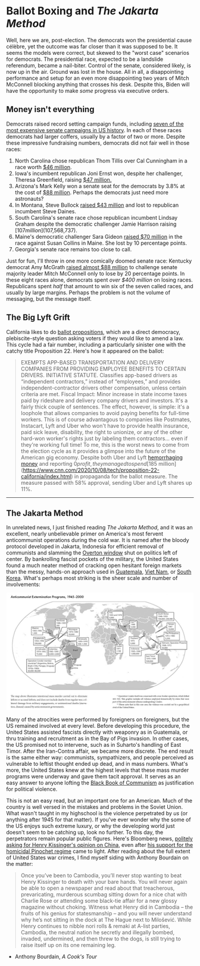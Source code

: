 # Ballot Boxing and *The Jakarta Method*

Well, here we are, post-election. The democrats won the presidential cause célèbre, yet the outcome was far closer than it was supposed to be. It seems the models were correct, but skewed to the "worst case" scenarios for democrats. The presidential race, expected to be a landslide referendum, became a nail-biter. Control of the senate, considered likely, is now up in the air. Ground was lost in the house. All in all, a disappointing performance and setup for an even more disappointing two years of Mitch McConnell blocking anything that crosses his desk. Despite this, Biden will have the opportunity to make *some* progress via executive orders.

## Money isn't everything

Democrats raised record setting campaign funds, including [seven of the most expensive senate campaigns in US history](https://www.cnn.com/2020/10/15/politics/senate-races-fundraising-2020-election/index.html). In each of these races democrats had larger coffers, usually by a factor of two or more. Despite these impressive fundraising numbers, democrats did not fair well in those races:

1. North Carolina chose republican Thom Tillis over Cal Cunningham in a race worth [$46 million](https://www.opensecrets.org/races/summary?cycle=2020&id=NCS1).
2. Iowa's incumbent republican Joni Ernst won, despite her challenger, Theresa Greenfield, raising [$47 million.](https://www.opensecrets.org/races/summary?cycle=2020&id=IAS2)
3. Arizona's Mark Kelly won a senate seat for the democrats by 3.8% at the cost of [$88 million](https://www.opensecrets.org/races/summary?cycle=2020&id=AZS1). Perhaps the democrats just need more astronauts?
4. In Montana, Steve Bullock [raised $43 million](https://www.opensecrets.org/races/summary?cycle=2020&id=MTS2) and lost to republican incumbent Steve Daines.
5. South Carolina's senate race chose republican incumbent Lindsay Graham despite the democratic challenger Jamie Harrison raising [$107 million]($107,568,737).
6. Maine's democratic challenger Sara Gideon [raised $70 million](https://www.opensecrets.org/races/summary?cycle=2020&id=MES2) in the race against Susan Collins in Maine. She lost by 10 percentage points.
7. Georgia's senate race remains too close to call.

Just for fun, I'll throw in one more comically doomed senate race: Kentucky democrat Amy McGrath [raised almost $88 million](https://www.opensecrets.org/races/summary?cycle=2020&id=KYS1) to challenge senate majority leader Mitch McConnell only to lose by 20 percentage points. In these eight races alone, democrats spent *over $400 million* on losing races. Republicans spent *half* that amount to win six of the seven called races, and usually by large margins. Perhaps the problem is not the volume of messaging, but the message itself.

## The Big Lyft Grift
California likes to do [ballot propositions](https://en.wikipedia.org/wiki/California_ballot_proposition), which are a direct democracy, plebiscite-style question asking voters if they would like to amend a law. This cycle had a fair number, including a particularly sinister one with the catchy title Proposition 22. Here's how it appeared on the ballot:
> EXEMPTS APP-BASED TRANSPORTATION AND DELIVERY COMPANIES FROM PROVIDING EMPLOYEE BENEFITS TO CERTAIN DRIVERS.  INITIATIVE STATUTE.  Classifies app-based drivers as “independent contractors,” instead of “employees,” and provides independent-contractor drivers other compensation, unless certain criteria are met.  Fiscal Impact:  Minor increase in state income taxes paid by rideshare and delivery company drivers and investors.
It's a fairly thick couple of sentences. The effect, however, is simple: it's a loophole that allows companies to avoid paying benefits for full-time workers. This is of course advantagous to companies like Postmates, Instacart, Lyft and Uber who won't have to provide health insurance, paid sick leave, disability, the right to unionize, or any of the other hard-won worker's rights just by labeling them contractors... even if they're working full time! To me, this is the worst news to come from the election cycle as it provides a glimpse into the future of the American gig economy. Despite both Uber and Lyft [hemorrhaging money](https://www.nytimes.com/2019/10/30/technology/lyft-earnings-profitability.html) and reporting $0 profit, they managed to spend [$185 million](https://www.cnn.com/2020/10/08/tech/proposition-22-california/index.html) in propaganda for the ballot measure. The measure passed with 58% approval, sending Uber and Lyft shares up 11%.

---

## The Jakarta Method
In unrelated news, I just finished reading *The Jakarta Method*, and it was an excellent, nearly unbelievable primer on America's most fervent anticommunist operations during the cold war. It is named after the bloody protocol developed in Jakarta, Indonesia for efficient removal of communists and slamming the [Overton window](https://en.wikipedia.org/wiki/Overton_window) shut on politics left of center. By bankrolling fascist pockets of the military, the United States found a much neater method of cracking open hesitant foreign markets than the messy, hands-on approach used in [Guatemala](https://en.wikipedia.org/wiki/Guatemalan_Civil_War), [Viet Nam](https://en.wikipedia.org/wiki/Vietnam_War), or [South Korea](https://en.wikipedia.org/wiki/Korean_War). What's perhaps most striking is the sheer scale and number of involvements:

![graphic of US-led anticommunism programs around the world](anticommunism.jpeg)

Many of the atrocities were performed by foreigners on foreigners, but the US remained involved at every level. Before developing this procedure, the United States assisted fascists directly with weaponry as in Guatemala, or thru training and recruitment as in the Bay of Pigs invasion. In other cases, the US promised not to intervene, such as in Suharto's handling of East Timor. After the Iran-Contra affair, we became more discrete. The end result is the same either way: communists, sympathizers, and people perceived as vulnerable to leftist thought ended up dead, and in mass numbers. What's more, the United States knew at the highest levels that these mass murder programs were underway and gave them tacit approval. It serves as an easy answer to anyone lofting the [Black Book of Communism](https://en.wikipedia.org/wiki/The_Black_Book_of_Communism) as justification for political violence.

This is not an easy read, but an important one for an American. Much of the country is well versed in the mistakes and problems in the Soviet Union. What wasn't taught in my highschool is the violence perpetrated by *us* (or anything after 1945 for that matter). If you've ever wonder why the some of the US enjoys such extreme luxury, or why the developing world just doesn't seem to be catching up, look no further. To this day, the perpetrators remain popular public figures. Here's Bloomberg news, [politely asking for Henry Kissinger's opinion on China](https://www.bloomberg.com/news/videos/2020-11-16/kissinger-warns-of-catastrophe-if-u-s-and-china-don-t-cooperate-video), even after [his support for the homicidal Pinochet regime](https://www.theguardian.com/world/1999/feb/28/pinochet.chile) came to light. After reading about the full extent of United States war crimes, I find myself siding with Anthony Bourdain on the matter:

> Once you’ve been to Cambodia, you’ll never stop wanting to beat Henry Kissinger to death with your bare hands. You will never again be able to open a newspaper and read about that treacherous, prevaricating, murderous scumbag sitting down for a nice chat with Charlie Rose or attending some black-tie affair for a new glossy magazine without choking. Witness what Henry did in Cambodia – the fruits of his genius for statesmanship – and you will never understand why he’s not sitting in the dock at The Hague next to Milošević. While Henry continues to nibble nori rolls & remaki at A-list parties, Cambodia, the neutral nation he secretly and illegally bombed, invaded, undermined, and then threw to the dogs, is still trying to raise itself up on its one remaining leg. 
- Anthony Bourdain, *A Cook's Tour*